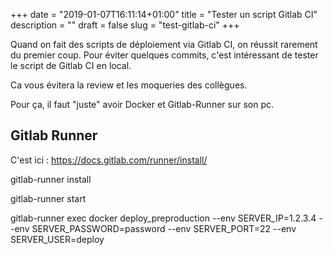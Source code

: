 +++
date = "2019-01-07T16:11:14+01:00"
title = "Tester un script Gitlab CI"
description = ""
draft = false
slug = "test-gitlab-ci"
+++

Quand on fait des scripts de déploiement via Gitlab CI, on réussit rarement du premier coup. Pour éviter quelques commits,
c'est intéressant de tester le script de Gitlab CI en local.

Ca vous évitera la review et les moqueries des collègues.

Pour ça, il faut "juste" avoir Docker et Gitlab-Runner sur son pc.

##  Gitlab Runner

C'est ici : https://docs.gitlab.com/runner/install/

gitlab-runner install

gitlab-runner start

gitlab-runner exec docker deploy_preproduction --env SERVER_IP=1.2.3.4 --env SERVER_PASSWORD=password --env SERVER_PORT=22 --env SERVER_USER=deploy